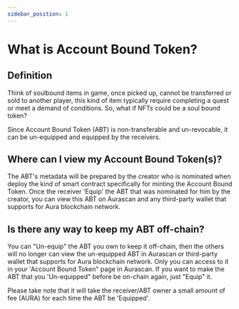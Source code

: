 ```yaml
---
sidebar_position: 1
---
```


# What is Account Bound Token?

## Definition

Think of soulbound items in game, once picked up, cannot be transferred or sold to another player, this kind of item typically require completing a quest or meet a demand of conditions. So, what if NFTs could be a soul bound token?

Since Account Bound Token (ABT) is non-transferable and un-revocable, it can be un-equipped and equipped by the receivers. 

## Where can I view my Account Bound Token(s)?

The ABT's metadata will be prepared by the creator who is nominated when deploy the kind of smart contract specifically for minting the Account Bound Token. Once the receiver 'Equip' the ABT that was nominated for him by the creator, you can view this ABT on Aurascan and any third-party wallet that supports for Aura blockchain network.

## Is there any way to keep my ABT off-chain?

You can "Un-equip" the ABT you own to keep it off-chain, then the others will no longer can view the un-equipped ABT in Aurascan or third-party wallet that supports for Aura blockchain network. Only you can access to it in your 'Account Bound Token" page in Aurascan. 
If you want to make the ABT that you 'Un-equipped" before be on-chain again, just "Equip" it.

Please take note that it will take the receiver/ABT owner a small amount of fee (AURA) for each time the ABT be 'Equipped'.

